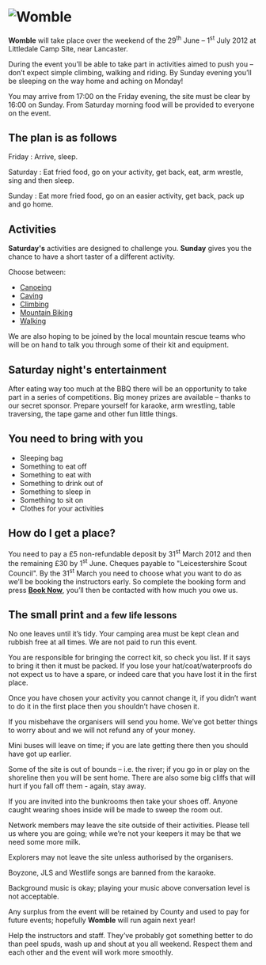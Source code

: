![Womble](/img/Womble.png)
==========================

**Womble** will take place over the weekend of the 29<sup>th</sup> June – 1<sup>st</sup> July 2012 at Littledale Camp Site, near Lancaster.

During the event you’ll be able to take part in activities aimed to push you – don’t expect simple climbing, walking and riding.  By Sunday evening you’ll be sleeping on the way home and aching on Monday!

You may arrive from 17:00 on the Friday evening, the site must be clear by 16:00 on Sunday.  From Saturday morning food will be provided to everyone on the event.

The plan is as follows
----------------------

Friday
:   Arrive, sleep.

Saturday
:   Eat fried food, go on your activity, get back, eat, arm wrestle, sing and then sleep.

Sunday
:   Eat more fried food, go on an easier activity, get back, pack up and go home.

Activities
----------

**Saturday's** activities are designed to challenge you.  **Sunday** gives you the chance to have a short taster of a different activity.

Choose between:

* [Canoeing](/activities/canoeing)
* [Caving](/activities/caving)
* [Climbing](/activities/climbing)
* [Mountain Biking](/activities/biking)
* [Walking](/activities/walking)

We are also hoping to be joined by the local mountain rescue teams who will be on hand to talk you through some of their kit and equipment.

Saturday night's entertainment
------------------------------

After eating way too much at the BBQ there will be an opportunity to take part in a series of competitions. Big money prizes are available – thanks to our secret sponsor.  Prepare yourself for karaoke, arm wrestling, table traversing, the tape game and other fun little things.

You need to bring with you
--------------------------

*   Sleeping bag
*   Something to eat off
*   Something to eat with
*   Something to drink out of
*   Something to sleep in
*   Something to sit on
*   Clothes for your activities

How do I get a place?
---------------------

You need to pay a £5 non-refundable deposit by 31<sup>st</sup> March 2012 and then the remaining £30 by 1<sup>st</sup> June.  Cheques payable to "Leicestershire Scout Council".  By the 31<sup>st</sup> March you need to choose what you want to do as we’ll be booking the instructors early.  So complete the booking form and press [**Book Now**](/booking/new), you’ll then be contacted with how much you owe us.

The small print <small>and a few life lessons</small>
-----------------------------------------------------

No one leaves until it’s tidy.  Your camping area must be kept clean and rubbish free at all times.  We are not paid to run this event.

You are responsible for bringing the correct kit, so check you list.  If it says to bring it then it must be packed.  If you lose your hat/coat/waterproofs do not expect us to have a spare,  or indeed care that you have lost it in the first place.

Once you have chosen your activity you cannot change it, if you didn’t want to do it in the first place then you shouldn’t have chosen it.

If you misbehave the organisers will send you home.  We’ve got better things to worry about and we will not refund any of your money.

Mini buses will leave on time; if you are late getting there then you should have got up earlier.

Some of the site is out of bounds – i.e.  the river; if you go in or play on the shoreline then you will be sent home.  There are also some big cliffs that will hurt if you fall off them - again, stay away.

If you are invited into the bunkrooms then take your shoes off.  Anyone caught wearing shoes inside will be made to sweep the room out.

Network members may leave the site outside of their activities.  Please tell us where you are going; while we’re not your keepers it may be that we need some more milk.

Explorers may not leave the site unless authorised by the organisers.

Boyzone, JLS and Westlife songs are banned from the karaoke.

Background music is okay;  playing your music above conversation level is not acceptable.

Any surplus from the event will be retained by County and used to pay for future events;  hopefully **Womble** will run again next year!

Help the instructors and staff.  They’ve probably got something better to do than peel spuds, wash up and shout at you all weekend.  Respect them and each other and the event will work more smoothly.
